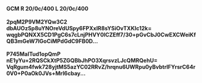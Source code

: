 #### GCM R 20/0c/400 L 20/0c/400
**2pqM2P9VM2YQw3C2**<br/>**dbAUOzSp8uYNOreVdUSpy6FPXxlR8sYSiOvTXKIc12k=**<br/>**wqgbPQNXX5CD1PgC6s7cLnjPHVY0lCZEff7/30+pGvCbJ0CwEXCWeiKfQB3mGeW7lGoCiMPdGdC9FB0D...**<br/><br/>
**P745MaITud1opQmP**<br/>**nE1yYu+2RQSCkXtP5ZGQBbJhPO3XqrsvzLJcQMRQehU=**<br/>**VqRgum4fwk728yjtMS5azYC02RRvZ/hrqnu6UWRpu0yBvbtrlFYrsrC64r0V0+P0aOk0JVs+MrI6cbay...**